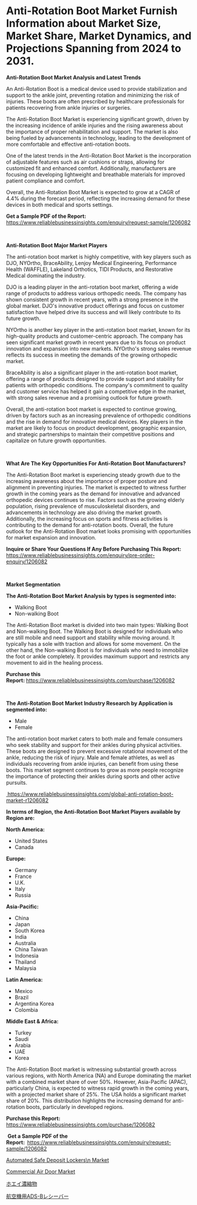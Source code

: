 <p><h1>Anti-Rotation Boot Market Furnish Information about Market Size, Market Share, Market Dynamics, and Projections Spanning from 2024 to 2031.</h1></p><p><strong>Anti-Rotation Boot Market Analysis and Latest Trends</strong></p>
<p><p>An Anti-Rotation Boot is a medical device used to provide stabilization and support to the ankle joint, preventing rotation and minimizing the risk of injuries. These boots are often prescribed by healthcare professionals for patients recovering from ankle injuries or surgeries.</p><p>The Anti-Rotation Boot Market is experiencing significant growth, driven by the increasing incidence of ankle injuries and the rising awareness about the importance of proper rehabilitation and support. The market is also being fueled by advancements in technology, leading to the development of more comfortable and effective anti-rotation boots.</p><p>One of the latest trends in the Anti-Rotation Boot Market is the incorporation of adjustable features such as air cushions or straps, allowing for customized fit and enhanced comfort. Additionally, manufacturers are focusing on developing lightweight and breathable materials for improved patient compliance and comfort.</p><p>Overall, the Anti-Rotation Boot Market is expected to grow at a CAGR of 4.4% during the forecast period, reflecting the increasing demand for these devices in both medical and sports settings.</p></p>
<p><strong>Get a Sample PDF of the Report:&nbsp;</strong> <a href="https://www.reliablebusinessinsights.com/enquiry/request-sample/1206082">https://www.reliablebusinessinsights.com/enquiry/request-sample/1206082</a></p>
<p>&nbsp;</p>
<p><strong>Anti-Rotation Boot Major Market Players</strong></p>
<p><p>The anti-rotation boot market is highly competitive, with key players such as DJO, NYOrtho, BraceAbility, Lenjoy Medical Engineering, Performance Health (WAFFLE), Lakeland Orthotics, TIDI Products, and Restorative Medical dominating the industry. </p><p>DJO is a leading player in the anti-rotation boot market, offering a wide range of products to address various orthopedic needs. The company has shown consistent growth in recent years, with a strong presence in the global market. DJO's innovative product offerings and focus on customer satisfaction have helped drive its success and will likely contribute to its future growth.</p><p>NYOrtho is another key player in the anti-rotation boot market, known for its high-quality products and customer-centric approach. The company has seen significant market growth in recent years due to its focus on product innovation and expansion into new markets. NYOrtho's strong sales revenue reflects its success in meeting the demands of the growing orthopedic market.</p><p>BraceAbility is also a significant player in the anti-rotation boot market, offering a range of products designed to provide support and stability for patients with orthopedic conditions. The company's commitment to quality and customer service has helped it gain a competitive edge in the market, with strong sales revenue and a promising outlook for future growth.</p><p>Overall, the anti-rotation boot market is expected to continue growing, driven by factors such as an increasing prevalence of orthopedic conditions and the rise in demand for innovative medical devices. Key players in the market are likely to focus on product development, geographic expansion, and strategic partnerships to maintain their competitive positions and capitalize on future growth opportunities.</p></p>
<p>&nbsp;</p>
<p><strong>What Are The Key Opportunities For Anti-Rotation Boot Manufacturers?</strong></p>
<p><p>The Anti-Rotation Boot market is experiencing steady growth due to the increasing awareness about the importance of proper posture and alignment in preventing injuries. The market is expected to witness further growth in the coming years as the demand for innovative and advanced orthopedic devices continues to rise. Factors such as the growing elderly population, rising prevalence of musculoskeletal disorders, and advancements in technology are also driving the market growth. Additionally, the increasing focus on sports and fitness activities is contributing to the demand for anti-rotation boots. Overall, the future outlook for the Anti-Rotation Boot market looks promising with opportunities for market expansion and innovation.</p></p>
<p><strong>Inquire or Share Your Questions If Any Before Purchasing This Report:</strong> <a href="https://www.reliablebusinessinsights.com/enquiry/pre-order-enquiry/1206082">https://www.reliablebusinessinsights.com/enquiry/pre-order-enquiry/1206082</a></p>
<p>&nbsp;</p>
<p><strong>Market Segmentation</strong></p>
<p><strong>The Anti-Rotation Boot Market Analysis by types is segmented into:</strong></p>
<p><ul><li>Walking Boot</li><li>Non-walking Boot</li></ul></p>
<p><p>The Anti-Rotation Boot market is divided into two main types: Walking Boot and Non-walking Boot. The Walking Boot is designed for individuals who are still mobile and need support and stability while moving around. It typically has a sole with traction and allows for some movement. On the other hand, the Non-walking Boot is for individuals who need to immobilize the foot or ankle completely. It provides maximum support and restricts any movement to aid in the healing process.</p></p>
<p><strong>Purchase this Report:&nbsp;</strong><a href="https://www.reliablebusinessinsights.com/purchase/1206082">https://www.reliablebusinessinsights.com/purchase/1206082</a></p>
<p>&nbsp;</p>
<p><strong>The Anti-Rotation Boot Market Industry Research by Application is segmented into:</strong></p>
<p><ul><li>Male</li><li>Female</li></ul></p>
<p><p>The anti-rotation boot market caters to both male and female consumers who seek stability and support for their ankles during physical activities. These boots are designed to prevent excessive rotational movement of the ankle, reducing the risk of injury. Male and female athletes, as well as individuals recovering from ankle injuries, can benefit from using these boots. This market segment continues to grow as more people recognize the importance of protecting their ankles during sports and other active pursuits.</p></p>
<p><a href="https://www.reliablebusinessinsights.com/global-anti-rotation-boot-market-r1206082">&nbsp;https://www.reliablebusinessinsights.com/global-anti-rotation-boot-market-r1206082</a></p>
<p><strong>In terms of Region, the Anti-Rotation Boot Market Players available by Region are:</strong></p>
<p>
    <p> <strong> North America: </strong>
        <ul>
            <li>United States</li>
            <li>Canada</li>
        </ul>
        </p> 
    <p> <strong> Europe: </strong>
        <ul>
            <li>Germany</li>
            <li>France</li>
            <li>U.K.</li>
            <li>Italy</li>
            <li>Russia</li>
        </ul>
        </p> 
    <p> <strong> Asia-Pacific: </strong>
        <ul>
            <li>China</li>
            <li>Japan</li>
            <li>South Korea</li>
            <li>India</li>
            <li>Australia</li>
            <li>China Taiwan</li>
            <li>Indonesia</li>
            <li>Thailand</li>
            <li>Malaysia</li>
        </ul>
        </p> 
    <p> <strong> Latin America: </strong>
        <ul>
            <li>Mexico</li>
            <li>Brazil</li>
            <li>Argentina Korea</li>
            <li>Colombia</li>
        </ul>
        </p> 
    <p> <strong> Middle East & Africa: </strong>
        <ul>
            <li>Turkey</li>
            <li>Saudi</li>
            <li>Arabia</li>
            <li>UAE</li>
            <li>Korea</li>
        </ul>
    </p>
    </p>
<p><p>The Anti-Rotation Boot market is witnessing substantial growth across various regions, with North America (NA) and Europe dominating the market with a combined market share of over 50%. However, Asia-Pacific (APAC), particularly China, is expected to witness rapid growth in the coming years, with a projected market share of 25%. The USA holds a significant market share of 20%. This distribution highlights the increasing demand for anti-rotation boots, particularly in developed regions.</p></p>
<p><strong>Purchase this Report: </strong><a href="https://www.reliablebusinessinsights.com/purchase/1206082">https://www.reliablebusinessinsights.com/purchase/1206082</a></p>
<p>&nbsp;<strong>Get a Sample PDF of the Report:&nbsp;&nbsp;</strong><a href="https://www.reliablebusinessinsights.com/enquiry/request-sample/1206082">https://www.reliablebusinessinsights.com/enquiry/request-sample/1206082</a></p>
<p><strong></strong></p>
<p><p><a href="https://github.com/kosella/Market-Research-Report-List-4/blob/main/automated-safe-deposit-lockersn-market.md">Automated Safe Deposit Lockers\n Market</a></p><p><a href="https://github.com/nathandecarvalho/Market-Research-Report-List-4/blob/main/commercial-air-door-market.md">Commercial Air Door Market</a></p><p><a href="https://github.com/dathomson6534/Market-Research-Report-List-2/blob/main/9895195169671.md">ホエイ濃縮物</a></p><p><a href="https://github.com/BoydYundt1/Market-Research-Report-List-2/blob/main/2397560169672.md">航空機用ADS-Bレシーバー</a></p></p>